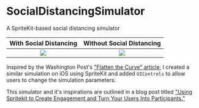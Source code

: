 # SocialDistancingSimulator
A SpriteKit-based social distancing simulator

With Social Distancing             |  Without Social Distancing
:-------------------------:|:-------------------------:
![](https://github.com/bignerdranch/SocialDistancingSimulator/blob/master/Images/larger_with_social_distancing.gif)  |  ![](https://github.com/bignerdranch/SocialDistancingSimulator/blob/master/Images/larger_without_social_distancing.gif)

Inspired by the Washington Post's ["Flatten the Curve" article](https://www.washingtonpost.com/graphics/2020/world/corona-simulator/), I created a similar simulation on iOS using SpriteKit and added `UIControls` to allow users to change the simulation parameters. 


This simulator and it's inspirations are outlined in a blog post titled ["Using Spritekit to Create Engagement and Turn Your Users Into Participants."](https://www.bignerdranch.com/?p=4286&preview=1&_ppp=217e866520)
